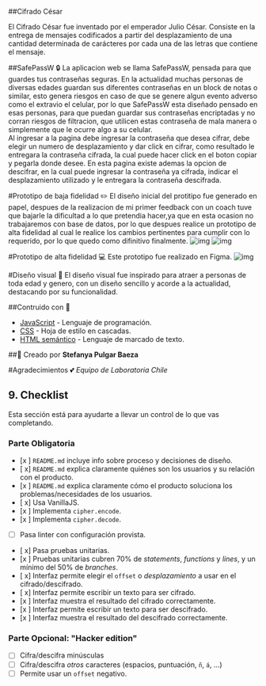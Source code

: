 ##Cifrado César

El Cifrado César fue inventado por el emperador Julio César. Consiste en la entrega de mensajes codificados a partir del desplazamiento de una cantidad determinada de carácteres por cada una de las letras que contiene el mensaje.

##SafePassW :lock:
La aplicacion web se llama SafePassW, pensada para que guardes tus contraseñas seguras. 
En la actualidad muchas personas de diversas edades guardan sus diferentes contraseñas en un block de notas o similar, esto genera riesgos en caso de que se genere algun evento adverso como el extravio el celular, por lo que SafePassW esta diseñado pensado en esas personas, para que puedan guardar sus contraseñas encriptadas y no corran riesgos de filtracion, que utilicen estas contraseña de mala manera o simplemente que le ocurre algo a su celular.  
Al ingresar a la pagina debe ingresar la contraseña que desea cifrar, debe elegir un numero de desplazamiento y dar click en cifrar, como resultado le entregara la contraseña cifrada, la cual puede hacer click en el boton copiar y pegarla donde desee.
En esta pagina existe ademas la opcion de descifrar, en la cual puede ingresar la contraseña ya cifrada, indicar el desplazamiento utilizado y le entregara la contraseña descifrada.


#Prototipo de baja fidelidad :pencil2:
El diseño inicial del protitipo fue generado en papel, despues de la realizacion de mi primer feedback con un coach tuve que bajarle la dificultad a lo que pretendia hacer,ya que en esta ocasion no trabajaremos con base de datos, por lo que despues realice un prototipo de alta fidelidad al cual le realice los cambios pertinentes para cumplir con lo requerido, por lo que quedo como difinitivo finalmente.
![img](https://i.imgur.com/64Jnm0u.jpg)
![img](https://i.imgur.com/6CtuCw0.jpg)

#Prototipo de alta fidelidad :computer:
Este prototipo fue realizado en Figma.
![img](https://i.imgur.com/zggcuJE.png)

#Diseño visual :eyes:
El diseño visual fue inspirado para atraer a personas de toda edad y genero, con un diseño sencillo y acorde a la actualidad, destacando por su funcionalidad.

##Contruido con :hammer:
* [JavaScript](https://www.javascript.com/) - Lenguaje de programación.
* [CSS](https://es.wikipedia.org/wiki/Hoja_de_estilos_en_cascada) - Hoja de estilo en cascadas.
* [HTML semántico](https://es.wikipedia.org/wiki/HTML) - Lenguaje de marcado de texto.

##:pencil: Creado por
**Stefanya Pulgar Baeza**

#Agradecimientos :two_hearts:
_Equipo de Laboratoria Chile_



## 9. Checklist

Esta sección está para ayudarte a llevar un control de lo que vas completando.

### Parte Obligatoria

* [x ] `README.md` incluye info sobre proceso y decisiones de diseño.
* [ x] `README.md` explica claramente quiénes son los usuarios y su relación con
  el producto.
* [x ] `README.md` explica claramente cómo el producto soluciona los
  problemas/necesidades de los usuarios.
* [ x] Usa VanillaJS.
* [x ] Implementa `cipher.encode`.
* [x ] Implementa `cipher.decode`.
* [ ] Pasa linter con configuración provista.
* [ x] Pasa pruebas unitarias.
* [x ] Pruebas unitarias cubren 70% de _statements_, _functions_ y _lines_, y un
  mínimo del 50% de _branches_.
* [ x] Interfaz permite elegir el `offset` o _desplazamiento_ a usar en el
  cifrado/descifrado.
* [ x] Interfaz permite escribir un texto para ser cifrado.
* [x ] Interfaz muestra el resultado del cifrado correctamente.
* [x ] Interfaz permite escribir un texto para ser descifrado.
* [x ] Interfaz muestra el resultado del descifrado correctamente.

### Parte Opcional: "Hacker edition"

* [ ] Cifra/descifra minúsculas
* [ ] Cifra/descifra _otros_ caracteres (espacios, puntuación, `ñ`, `á`, ...)
* [ ] Permite usar un `offset` negativo.
